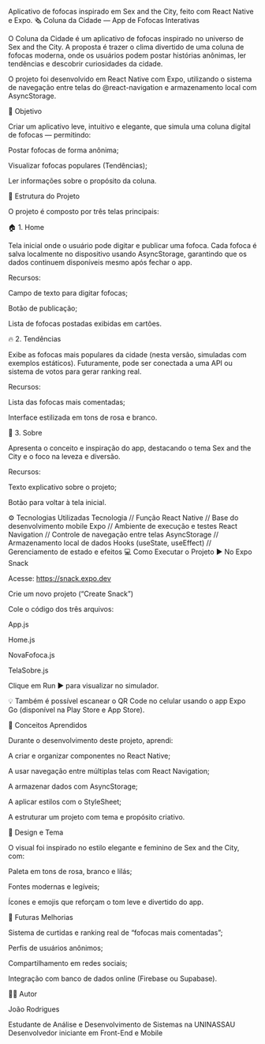 Aplicativo de fofocas inspirado em Sex and the City, feito com React Native e Expo. 🗞️ Coluna da Cidade — App de Fofocas Interativas 

O Coluna da Cidade é um aplicativo de fofocas inspirado no universo de Sex and the City. A proposta é trazer o clima divertido de uma coluna de fofocas moderna, onde os usuários podem postar histórias anônimas, ler tendências e descobrir curiosidades da cidade.

O projeto foi desenvolvido em React Native com Expo, utilizando o sistema de navegação entre telas do @react-navigation e armazenamento local com AsyncStorage.

🎯 Objetivo

Criar um aplicativo leve, intuitivo e elegante, que simula uma coluna digital de fofocas — permitindo:

Postar fofocas de forma anônima;

Visualizar fofocas populares (Tendências);

Ler informações sobre o propósito da coluna.

🧩 Estrutura do Projeto

O projeto é composto por três telas principais:

🏠 1. Home

Tela inicial onde o usuário pode digitar e publicar uma fofoca. Cada fofoca é salva localmente no dispositivo usando AsyncStorage, garantindo que os dados continuem disponíveis mesmo após fechar o app.

Recursos:

Campo de texto para digitar fofocas;

Botão de publicação;

Lista de fofocas postadas exibidas em cartões.

🔥 2. Tendências

Exibe as fofocas mais populares da cidade (nesta versão, simuladas com exemplos estáticos). Futuramente, pode ser conectada a uma API ou sistema de votos para gerar ranking real.

Recursos:

Lista das fofocas mais comentadas;

Interface estilizada em tons de rosa e branco.

💅 3. Sobre

Apresenta o conceito e inspiração do app, destacando o tema Sex and the City e o foco na leveza e diversão.

Recursos:

Texto explicativo sobre o projeto;

Botão para voltar à tela inicial.

⚙️ Tecnologias Utilizadas Tecnologia // Função React Native // Base do desenvolvimento mobile Expo // Ambiente de execução e testes React Navigation // Controle de navegação entre telas AsyncStorage // Armazenamento local de dados Hooks (useState, useEffect) // Gerenciamento de estado e efeitos 💻 Como Executar o Projeto ▶️ No Expo Snack

Acesse: https://snack.expo.dev

Crie um novo projeto (“Create Snack”)

Cole o código dos três arquivos:

App.js

Home.js

NovaFofoca.js

TelaSobre.js

Clique em Run ▶️ para visualizar no simulador.

💡 Também é possível escanear o QR Code no celular usando o app Expo Go (disponível na Play Store e App Store).

🧠 Conceitos Aprendidos

Durante o desenvolvimento deste projeto, aprendi:

A criar e organizar componentes no React Native;

A usar navegação entre múltiplas telas com React Navigation;

A armazenar dados com AsyncStorage;

A aplicar estilos com o StyleSheet;

A estruturar um projeto com tema e propósito criativo.

🎨 Design e Tema

O visual foi inspirado no estilo elegante e feminino de Sex and the City, com:

Paleta em tons de rosa, branco e lilás;

Fontes modernas e legíveis;

Ícones e emojis que reforçam o tom leve e divertido do app.

🚀 Futuras Melhorias

Sistema de curtidas e ranking real de “fofocas mais comentadas”;

Perfis de usuários anônimos;

Compartilhamento em redes sociais;

Integração com banco de dados online (Firebase ou Supabase).

🧑‍💻 Autor

João Rodrigues

Estudante de Análise e Desenvolvimento de Sistemas na UNINASSAU Desenvolvedor iniciante em Front-End e Mobile
